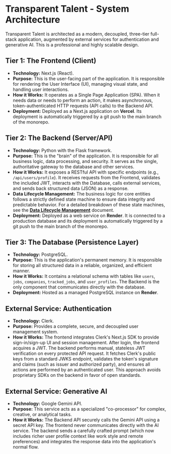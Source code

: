 # Transparent Talent - System Architecture

Transparent Talent is architected as a modern, decoupled, three-tier full-stack application, augmented by external services for authentication and generative AI. This is a professional and highly scalable design.



## Tier 1: The Frontend (Client)

*   **Technology:** Next.js (React).
*   **Purpose:** This is the user-facing part of the application. It is responsible for rendering the User Interface (UI), managing visual state, and handling user interactions.
*   **How it Works:** It operates as a Single Page Application (SPA). When it needs data or needs to perform an action, it makes asynchronous, token-authenticated HTTP requests (API calls) to the Backend API.
*   **Deployment:** Deployed as a Next.js application on **Vercel**. Its deployment is automatically triggered by a git push to the main branch of the monorepo.

## Tier 2: The Backend (Server/API)

*   **Technology:** Python with the Flask framework.
*   **Purpose:** This is the "brain" of the application. It is responsible for all business logic, data processing, and security. It serves as the single, authoritative gateway to the database and other services.
*   **How it Works:** It exposes a RESTful API with specific endpoints (e.g., `/api/users/profile`). It receives requests from the Frontend, validates the included JWT, interacts with the Database, calls external services, and sends back structured data (JSON) as a response.
*   **Data Lifecycle Management:** The business logic for core entities follows a strictly defined state machine to ensure data integrity and predictable behavior. For a detailed breakdown of these state machines, see the **[Data Lifecycle Management](DATA_LIFECYCLE.md)** document.
*   **Deployment:** Deployed as a web service on **Render**. It is connected to a production database and its deployment is automatically triggered by a git push to the main branch of the monorepo.

## Tier 3: The Database (Persistence Layer)

*   **Technology:** PostgreSQL.
*   **Purpose:** This is the application's permanent memory. It is responsible for storing all structured data in a reliable, organized, and efficient manner.
*   **How it Works:** It contains a relational schema with tables like `users`, `jobs`, `companies`, `tracked_jobs`, and `user_profiles`. The Backend is the only component that communicates directly with the database.
*   **Deployment:** Hosted as a managed PostgreSQL instance on **Render**.

## External Service: Authentication

*   **Technology:** Clerk.
*   **Purpose:** Provides a complete, secure, and decoupled user management system.
*   **How it Works:** The frontend integrates Clerk's Next.js SDK to provide sign-in/sign-up UI and session management. After login, the frontend acquires a JWT. The backend performs manual, stateless JWT verification on every protected API request. It fetches Clerk's public keys from a standard JWKS endpoint, validates the token's signature and claims (such as issuer and authorized party), and ensures all actions are performed by an authenticated user. This approach avoids proprietary SDKs on the backend in favor of open standards.

## External Service: Generative AI

*   **Technology:** Google Gemini API.
*   **Purpose:** This service acts as a specialized "co-processor" for complex, creative, or analytical tasks.
*   **How it Works:** The Backend API securely calls the Gemini API using a secret API key. The frontend never communicates directly with the AI service. The backend sends a carefully crafted prompt (which now includes richer user profile context like work style and remote preferences) and integrates the response data into the application's normal flow.